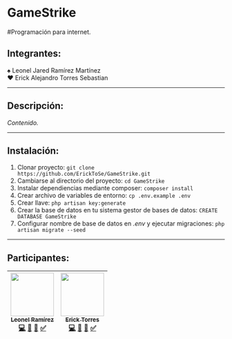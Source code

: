 # GameStrike
#Programación para internet.

## Integrantes:

♠ Leonel Jared Ramírez Martínez <br>
♥ Erick Alejandro Torres Sebastian

---

## Descripción:

_Contenido._

---

## Instalación:

1. Clonar proyecto: `git clone https://github.com/ErickToSe/GameStrike.git` 
2. Cambiarse al directorio del proyecto: `cd GameStrike`
3. Instalar dependiencias mediante composer: `composer install`
4. Crear archivo de variables de entorno: `cp .env.example .env`
5. Crear llave: `php artisan key:generate`
6. Crear la base de datos en tu sistema gestor de bases de datos: `CREATE DATABASE GameStrike`
7. Configurar nombre de base de datos en _.env_ y ejecutar migraciones: `php artisan migrate --seed`

---

## Participantes:
| [<img src="https://avatars.githubusercontent.com/u/80792736?v=4" width="100px;"/><br /><sub><b>Leonel Ramírez</b></sub>](https://github.com/ethryan-ramart)<br />[💻]() [📖]() [👀]() [✅]() | [<img src="https://avatars.githubusercontent.com/u/71098715?s=400&u=d2b067ce65763fd5b318bc3ec3b3f52c47d0c2f0&v=4" width="100px;"/><br /><sub><b>Erick Torres</b></sub>](https://github.com/ErickToSe)<br />[💻]() [📖]() [👀]() [✅]()| 
| :---: | :---: |

